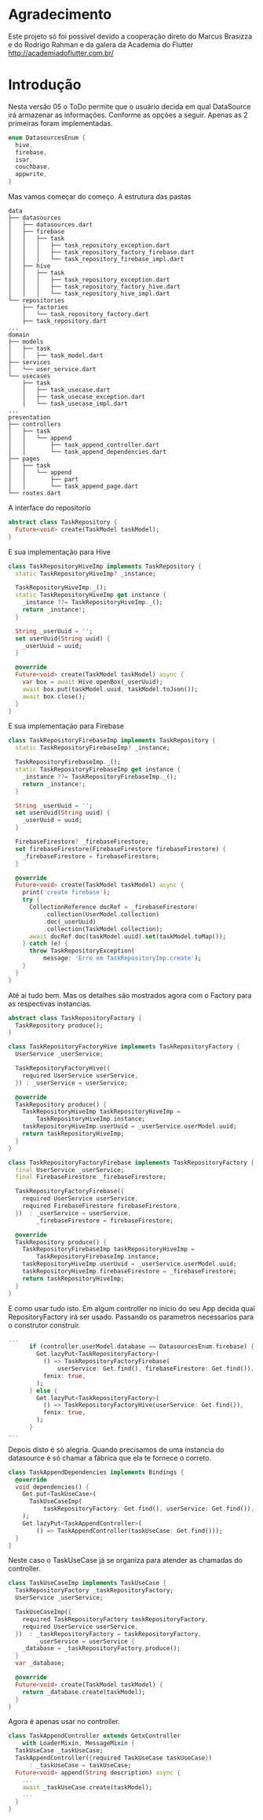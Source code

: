 # Agradecimento

Este projeto só foi possivel devido a cooperação direto do Marcus Brasizza e do Rodrigo Rahman e da galera da Academia do Flutter http://academiadoflutter.com.br/

# Introdução

Nesta versão 05 o ToDo permite que o usuário decida em qual DataSource irá armazenar as informações. 
Conforme as opções a seguir. Apenas as 2 primeiras foram implementadas.
```Dart
enum DatasourcesEnum {
  hive,
  firebase,
  isar,
  couchbase,
  appwrite,
}
```
Mas vamos começar do começo. A estrutura das pastas
```
data
├── datasources
│   ├── datasources.dart
│   ├── firebase
│   │   ├── task
│   │   │   ├── task_repository_exception.dart
│   │   │   ├── task_repository_factory_firebase.dart
│   │   │   └── task_repository_firebase_impl.dart
│   ├── hive
│   │   ├── task
│   │   │   ├── task_repository_exception.dart
│   │   │   ├── task_repository_factory_hive.dart
│   │   │   └── task_repository_hive_impl.dart
└── repositories
    ├── factories
    │   └── task_repository_factory.dart
    ├── task_repository.dart
...
domain
├── models
│   ├── task
│   │   ├── task_model.dart
├── services
│   └── user_service.dart
└── usecases
    ├── task
    │   ├── task_usecase.dart
    │   ├── task_usecase_exception.dart
    │   └── task_usecase_impl.dart
...
presentation
├── controllers
│   ├── task
│   │   └── append
│   │       ├── task_append_controller.dart
│   │       └── task_append_dependencies.dart
├── pages
│   ├── task
│   │   └── append
│   │       ├── part
│   │       └── task_append_page.dart
└── routes.dart
```
A interface do repositorio
```Dart
abstract class TaskRepository {
  Future<void> create(TaskModel taskModel);
}
```
E sua implementação para Hive
```Dart
class TaskRepositoryHiveImp implements TaskRepository {
  static TaskRepositoryHiveImp? _instance;

  TaskRepositoryHiveImp._();
  static TaskRepositoryHiveImp get instance {
    _instance ??= TaskRepositoryHiveImp._();
    return _instance!;
  }

  String _userUuid = '';
  set userUuid(String uuid) {
    _userUuid = uuid;
  }

  @override
  Future<void> create(TaskModel taskModel) async {
    var box = await Hive.openBox(_userUuid);
    await box.put(taskModel.uuid, taskModel.toJson());
    await box.close();
  }
}
```
E sua implementação para Firebase
```Dart
class TaskRepositoryFirebaseImp implements TaskRepository {
  static TaskRepositoryFirebaseImp? _instance;

  TaskRepositoryFirebaseImp._();
  static TaskRepositoryFirebaseImp get instance {
    _instance ??= TaskRepositoryFirebaseImp._();
    return _instance!;
  }

  String _userUuid = '';
  set userUuid(String uuid) {
    _userUuid = uuid;
  }

  FirebaseFirestore? _firebaseFirestore;
  set firebaseFirestore(FirebaseFirestore firebaseFirestore) {
    _firebaseFirestore = firebaseFirestore;
  }

  @override
  Future<void> create(TaskModel taskModel) async {
    print('create firebase');
    try {
      CollectionReference docRef = _firebaseFirestore!
          .collection(UserModel.collection)
          .doc(_userUuid)
          .collection(TaskModel.collection);
      await docRef.doc(taskModel.uuid).set(taskModel.toMap());
    } catch (e) {
      throw TaskRepositoryException(
          message: 'Erro em TaskRepositoryImp.create');
    }
  }
}
```
Até ai tudo bem. Mas os detalhes são mostrados agora com o Factory para as respectivas instancias.
```Dart
abstract class TaskRepositoryFactory {
  TaskRepository produce();
}
```

```Dart
class TaskRepositoryFactoryHive implements TaskRepositoryFactory {
  UserService _userService;

  TaskRepositoryFactoryHive({
    required UserService userService,
  }) : _userService = userService;

  @override
  TaskRepository produce() {
    TaskRepositoryHiveImp taskRepositoryHiveImp =
        TaskRepositoryHiveImp.instance;
    taskRepositoryHiveImp.userUuid = _userService.userModel.uuid;
    return taskRepositoryHiveImp;
  }
}
```

```Dart
class TaskRepositoryFactoryFirebase implements TaskRepositoryFactory {
  final UserService _userService;
  final FirebaseFirestore _firebaseFirestore;

  TaskRepositoryFactoryFirebase({
    required UserService userService,
    required FirebaseFirestore firebaseFirestore,
  })  : _userService = userService,
        _firebaseFirestore = firebaseFirestore;

  @override
  TaskRepository produce() {
    TaskRepositoryFirebaseImp taskRepositoryHiveImp =
        TaskRepositoryFirebaseImp.instance;
    taskRepositoryHiveImp.userUuid = _userService.userModel.uuid;
    taskRepositoryHiveImp.firebaseFirestore = _firebaseFirestore;
    return taskRepositoryHiveImp;
  }
}
```
E como usar tudo isto.
Em algum controller no inicio do seu App decida qual RepositoryFactory irá ser usado. Passando os parametros necessarios para o construtor construir.
```Dart
...
      if (controller.userModel.database == DatasourcesEnum.firebase) {
        Get.lazyPut<TaskRepositoryFactory>(
          () => TaskRepositoryFactoryFirebase(
              userService: Get.find(), firebaseFirestore: Get.find()),
          fenix: true,
        );
      } else {
        Get.lazyPut<TaskRepositoryFactory>(
          () => TaskRepositoryFactoryHive(userService: Get.find()),
          fenix: true,
        );
      }
...
```
Depois disto é só alegria. 
Quando precisamos de uma instancia do datasource é só chamar a fábrica que ela te fornece o correto.
```Dart
class TaskAppendDependencies implements Bindings {
  @override
  void dependencies() {
    Get.put<TaskUseCase>(
      TaskUseCaseImp(
          taskRepositoryFactory: Get.find(), userService: Get.find()),
    );
    Get.lazyPut<TaskAppendController>(
        () => TaskAppendController(taskUseCase: Get.find()));
  }
}
```
Neste caso o TaskUseCase já se organiza para atender as chamadas do controller.
```Dart
class TaskUseCaseImp implements TaskUseCase {
  TaskRepositoryFactory _taskRepositoryFactory;
  UserService _userService;

  TaskUseCaseImp({
    required TaskRepositoryFactory taskRepositoryFactory,
    required UserService userService,
  })  : _taskRepositoryFactory = taskRepositoryFactory,
        _userService = userService {
    _database = _taskRepositoryFactory.produce();
  }
  var _database;

  @override
  Future<void> create(TaskModel taskModel) {
    return _database.create(taskModel);
  }
}
```
Agora é apenas usar no controller.
```Dart
class TaskAppendController extends GetxController
    with LoaderMixin, MessageMixin {
  TaskUseCase _taskUseCase;
  TaskAppendController({required TaskUseCase taskUseCase})
      : _taskUseCase = taskUseCase;
  Future<void> append(String description) async {
    ...
    await _taskUseCase.create(taskModel);
    ...
  }
}
```